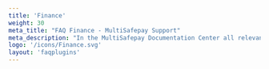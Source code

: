 ```yaml
---
title: 'Finance'
weight: 30
meta_title: "FAQ Finance - MultiSafepay Support"
meta_description: "In the MultiSafepay Documentation Center all relevant information regarding our Plugins and API. As well as Support pages for Payment Method, Tools and General Questions. You can also find the contact details of our Support Team and Integration Team."
logo: '/icons/Finance.svg'
layout: 'faqplugins'
---
```

